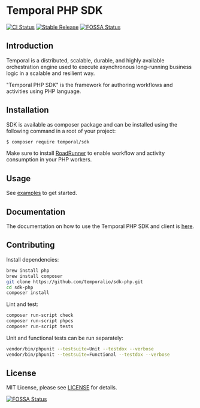 # Temporal PHP SDK

[![CI Status](https://github.com/temporalio/php-sdk/workflows/Unit/badge.svg)](https://github.com/temporalio/php-sdk/actions)
[![Stable Release](https://poser.pugx.org/temporal/sdk/version)](https://packagist.org/packages/temporal/sdk)
[![FOSSA Status](https://app.fossa.com/api/projects/git%2Bgithub.com%2Ftemporalio%2Fsdk-php.svg?type=shield)](https://app.fossa.com/projects/git%2Bgithub.com%2Ftemporalio%2Fsdk-php?ref=badge_shield)

## Introduction

Temporal is a distributed, scalable, durable, and highly available orchestration
engine used to execute asynchronous long-running business logic in a scalable
and resilient way.

"Temporal PHP SDK" is the framework for authoring workflows and activities using
PHP language.

## Installation

SDK is available as composer package and can be installed using the
following command in a root of your project:

```bash
$ composer require temporal/sdk
```

Make sure to install [RoadRunner](https://github.com/spiral/roadrunner) to enable workflow and activity consumption in your PHP workers.

## Usage

See [examples](https://github.com/temporalio/samples-php) to get started.

## Documentation

The documentation on how to use the Temporal PHP SDK and client is [here](https://docs.temporal.io/docs/php/introduction).

## Contributing

Install dependencies:

```sh
brew install php
brew install composer
git clone https://github.com/temporalio/sdk-php.git
cd sdk-php
composer install
```

Lint and test:

```sh
composer run-script check
composer run-script phpcs
composer run-script tests
```

Unit and functional tests can be run separately:

```sh
vendor/bin/phpunit --testsuite=Unit --testdox --verbose
vendor/bin/phpunit --testsuite=Functional --testdox --verbose
```

## License

MIT License, please see [LICENSE](LICENSE.md) for details.

[![FOSSA Status](https://app.fossa.com/api/projects/git%2Bgithub.com%2Ftemporalio%2Fsdk-php.svg?type=large)](https://app.fossa.com/projects/git%2Bgithub.com%2Ftemporalio%2Fsdk-php?ref=badge_large)